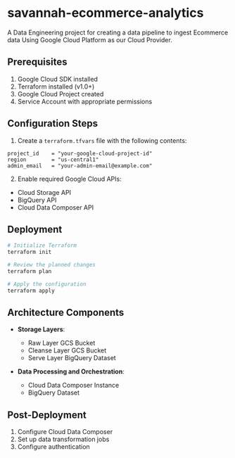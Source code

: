 # savannah-ecommerce-analytics
A Data Engineering project for creating a data pipeline to ingest Ecommerce data Using Google Cloud Platform as our Cloud Provider.

## Prerequisites

1. Google Cloud SDK installed
2. Terraform installed (v1.0+)
3. Google Cloud Project created
4. Service Account with appropriate permissions

## Configuration Steps

1. Create a `terraform.tfvars` file with the following contents:

```hcl
project_id    = "your-google-cloud-project-id"
region        = "us-central1"
admin_email   = "your-admin-email@example.com"
```

2. Enable required Google Cloud APIs:
- Cloud Storage API
- BigQuery API
- Cloud Data Composer API

## Deployment

```bash
# Initialize Terraform
terraform init

# Review the planned changes
terraform plan

# Apply the configuration
terraform apply
```

## Architecture Components

- **Storage Layers**:
  - Raw Layer GCS Bucket
  - Cleanse Layer GCS Bucket
  - Serve Layer BigQuery Dataset

- **Data Processing and Orchestration**:
  - Cloud Data Composer Instance
  - BigQuery Dataset


## Post-Deployment

1. Configure Cloud Data Composer
2. Set up data transformation jobs
3. Configure authentication
